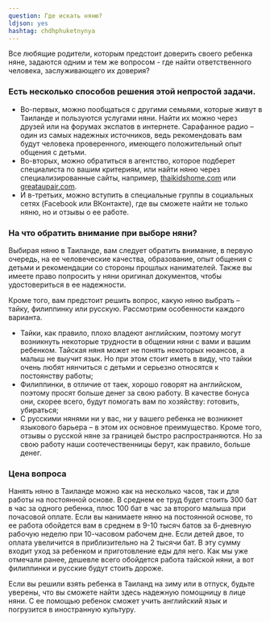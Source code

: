 ```yaml
---
question: Где искать няню?
ldjson: yes
hashtag: chdhphuketnynya
---
```



Все любящие родители, которым предстоит доверить своего ребенка няне, задаются одним и тем же вопросом - где найти ответственного человека, заслуживающего их доверия? 

### Есть несколько способов решения этой непростой задачи.

* Во-первых, можно пообщаться с другими семьями, которые живут в Таиланде и пользуются услугами няни. Найти их можно через друзей или на форумах экспатов в интернете. Сарафанное радио – один из самых надежных источников, ведь рекомендовать вам будут человека проверенного, имеющего положительный опыт общения с детьми.
* Во-вторых, можно обратиться в агентство, которое подберет специалиста по вашим критериям, или найти няню через специализированные сайты, например, [thaikidshome.com](https://www.thaikidshome.com/) или [greataupair.com](https://www.greataupair.com/).
* И в-третьих, можно вступить в специальные группы в социальных сетях (Facebook или ВКонтакте), где вы сможете найти не только няню, но и отзывы о ее работе.

### На что обратить внимание при выборе няни?

Выбирая няню в Таиланде, вам следует обратить внимание, в первую очередь, на ее человеческие качества, образование, опыт общения с детьми и рекомендации со стороны прошлых нанимателей. Также вы имеете право попросить у няни оригинал документов, чтобы удостовериться в ее надежности. 

Кроме того, вам предстоит решить вопрос, какую няню выбрать – тайку, филиппинку или русскую. Рассмотрим особенности каждого варианта.
* Тайки, как правило, плохо владеют английским, поэтому могут возникнуть некоторые трудности в общении няни с вами и вашим ребенком. Тайская няня может не понять некоторых нюансов, а малыш не выучит язык. Но при этом стоит иметь в виду, что тайки очень любят нянчиться с детьми и серьезно относятся к постоянству работы;
* Филиппинки, в отличие от таек, хорошо говорят на английском, поэтому просят больше денег за свою работу. В качестве бонуса они, скорее всего, будут помогать вам по хозяйству: готовить, убираться;
* С русскими нянями ни у вас, ни у вашего ребенка не возникнет языкового барьера – в этом их основное преимущество. Кроме того, отзывы о русской няне за границей быстро распространяются. Но за свою работу наши соотечественницы берут, как правило, больше денег.

### Цена вопроса

Нанять няню в Таиланде можно как на несколько часов, так и для работы на постоянной основе. В среднем ее труд будет стоить 300 бат в час за одного ребенка, плюс 100 бат в час за второго малыша при почасовой оплате. Если вы нанимаете няню на постоянной основе, то ее работа обойдется вам в среднем в 9-10 тысяч батов за 6-дневную рабочую неделю при 10-часовом рабочем дне. Если детей двое, то оплата увеличится в приблизительно на 2 тысячи бат. В эту сумму входит уход за ребенком и приготовление еды для него. Как мы уже отмечали ранее, дешевле всего обойдется работа тайской няни, а вот филиппинки и русские будут стоить дороже. 

Если вы решили взять ребенка в Таиланд на зиму или в отпуск, будьте уверены, что вы сможете найти здесь надежную помощницу в лице няни. С ее помощью ребенок сможет учить английский язык и погрузится в иностранную культуру.
